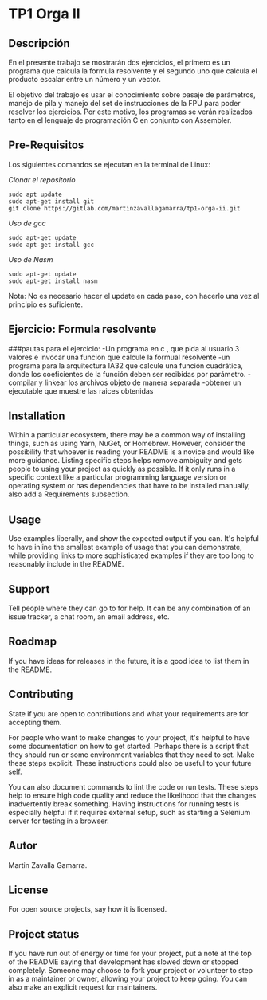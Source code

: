 # TP1 Orga II


## Descripción
En el presente trabajo se mostrarán dos ejercicios, el primero es un programa que calcula la formula resolvente y el segundo uno que calcula el producto escalar entre un número y un vector.<p>
El objetivo del trabajo es usar el conocimiento sobre pasaje de parámetros, manejo de pila y manejo del set de instrucciones de la FPU para poder resolver los ejercicios. Por este motivo, los programas se verán realizados tanto en el lenguaje de programación C en conjunto con Assembler.

## Pre-Requisitos 
Los siguientes comandos se ejecutan en la terminal de Linux: 

_Clonar el repositorio_
```
sudo apt update
sudo apt-get install git
git clone https://gitlab.com/martinzavallagamarra/tp1-orga-ii.git 
```
_Uso de gcc_
```
sudo apt-get update
sudo apt-get install gcc 
```
_Uso de Nasm_
```
sudo apt-get update
sudo apt-get install nasm 
```

Nota: No es necesario hacer el update en cada paso, con hacerlo una vez al principio es suficiente.

## Ejercicio: Formula resolvente 

###pautas para el ejercicio:
-Un programa en c , que pida al usuario 3 valores e invocar una funcion que calcule la formual resolvente
-un programa para la arquitectura IA32 que calcule una función cuadrática, donde los coeficientes de la función deben ser recibidas por parámetro.
-compilar y linkear los archivos objeto de manera separada
-obtener un ejecutable que muestre las raices obtenidas



## Installation
Within a particular ecosystem, there may be a common way of installing things, such as using Yarn, NuGet, or Homebrew. However, consider the possibility that whoever is reading your README is a novice and would like more guidance. Listing specific steps helps remove ambiguity and gets people to using your project as quickly as possible. If it only runs in a specific context like a particular programming language version or operating system or has dependencies that have to be installed manually, also add a Requirements subsection.

## Usage
Use examples liberally, and show the expected output if you can. It's helpful to have inline the smallest example of usage that you can demonstrate, while providing links to more sophisticated examples if they are too long to reasonably include in the README.

## Support
Tell people where they can go to for help. It can be any combination of an issue tracker, a chat room, an email address, etc.

## Roadmap
If you have ideas for releases in the future, it is a good idea to list them in the README.

## Contributing
State if you are open to contributions and what your requirements are for accepting them.

For people who want to make changes to your project, it's helpful to have some documentation on how to get started. Perhaps there is a script that they should run or some environment variables that they need to set. Make these steps explicit. These instructions could also be useful to your future self.

You can also document commands to lint the code or run tests. These steps help to ensure high code quality and reduce the likelihood that the changes inadvertently break something. Having instructions for running tests is especially helpful if it requires external setup, such as starting a Selenium server for testing in a browser.

## Autor
Martin Zavalla Gamarra.

## License
For open source projects, say how it is licensed.

## Project status
If you have run out of energy or time for your project, put a note at the top of the README saying that development has slowed down or stopped completely. Someone may choose to fork your project or volunteer to step in as a maintainer or owner, allowing your project to keep going. You can also make an explicit request for maintainers.

